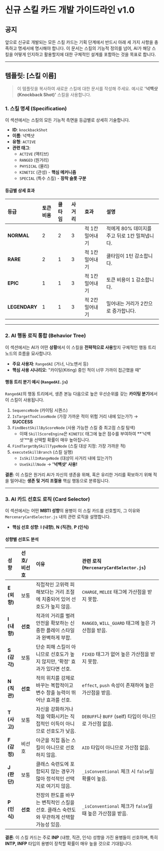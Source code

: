 # 신규 스킬 카드 개발 가이드라인 v1.0

## 공지

앞으로 신규로 개발되는 모든 스킬 카드는 기획 단계에서 반드시 아래 세 가지 사항을 충족하고 명세서에 명시해야 합니다. 이 문서는 스킬의 기능적 정의를 넘어, AI가 해당 스킬을 어떻게 인지하고 활용할지에 대한 구체적인 설계를 포함하는 것을 목표로 합니다.

---

## 템플릿: [스킬 이름]

> 이 템플릿을 복사하여 새로운 스킬에 대한 문서를 작성해 주세요.
> 예시로 **'넉백샷(Knockback Shot)'** 스킬을 사용합니다.

### 1. 스킬 명세 (Specification)

이 섹션에서는 스킬의 모든 기능적 측면을 등급별로 상세히 기술합니다.

* **ID**: `knockbackShot`
* **이름**: 넉백샷
* **유형**: `ACTIVE`
* **관련 태그**:
    * `ACTIVE` (액티브)
    * `RANGED` (원거리)
    * `PHYSICAL` (물리)
    * `KINETIC` (관성) - **핵심 메커니즘**
    * `SPECIAL` (특수 스킬) - **장착 슬롯 구분**

#### 등급별 상세 효과

| 등급 | 토큰 비용 | 쿨타임 | 사거리 | 효과 | 설명 |
| :--- | :--- | :--- | :--- | :--- | :--- |
| **NORMAL** | 2 | 2 | 3 | 적 1칸 밀어내기 | 적에게 80% 데미지를 주고 뒤로 1칸 밀쳐냅니다. |
| **RARE** | 2 | 1 | 3 | 적 1칸 밀어내기 | 쿨타임이 1턴 감소합니다. |
| **EPIC** | 1 | 1 | 3 | 적 1칸 밀어내기 | 토큰 비용이 1 감소합니다. |
| **LEGENDARY**| 1 | 1 | 3 | 적 2칸 밀어내기 | 밀어내는 거리가 2칸으로 증가합니다. |

---

### 2. AI 행동 로직 통합 (Behavior Tree)

이 섹션에서는 AI가 어떤 **상황**에서 이 스킬을 **전략적으로 사용**할지 구체적인 행동 트리 노드의 흐름을 묘사합니다.

* **주요 사용자**: `RangedAI` (거너, 나노맨서 등)
* **핵심 사용 시나리오**: "카이팅(Kiting) 중인 적이 너무 가까이 접근했을 때"

#### 행동 트리 분기 예시 (`RangedAI.js`)

`RangedAI`의 행동 트리에서, 생존 본능 다음으로 높은 우선순위를 갖는 **카이팅 분기**에서 이 스킬이 사용됩니다.

1.  `SequenceNode` (카이팅 시퀀스)
2.  `IsTargetTooCloseNode` (가장 가까운 적이 위험 거리 내에 있는가?) -> **SUCCESS**
3.  `FindBestSkillByScoreNode` (사용 가능한 스킬 중 최고점 스킬 탐색)
    * 이때 `SkillScoreEngine`은 `KINETIC` 태그에 높은 점수를 부여하여 **'넉백샷'**을 선택할 확률이 매우 높아집니다.
4.  `FindTargetBySkillTypeNode` (스킬 대상 지정: 가장 가까운 적)
5.  `executeSkillBranch` (스킬 실행)
    * `IsSkillInRangeNode` (대상이 사거리 내에 있는가?)
    * `UseSkillNode` -> **'넉백샷' 사용!**

**결론**: 이 스킬은 원거리 AI가 자신의 생존을 위해, 혹은 유리한 거리를 확보하기 위해 적을 밀어내는 **생존 및 거리 조절용** 핵심 행동으로 분류됩니다.

---

### 3. AI 카드 선호도 로직 (Card Selector)

이 섹션에서는 어떤 **MBTI 성향**의 용병이 이 스킬 카드를 선호할지, 그 이유와 `MercenaryCardSelector.js` 내의 관련 로직을 설명합니다.

* **핵심 선호 성향**: **I (내향)**, **N (직관)**, **P (인식)**

#### 성향별 선호도 분석

| 성향 | 선호/비선호 | 이유 | 관련 로직 (`MercenaryCardSelector.js`) |
| :--- | :--- | :--- | :--- |
| **E (외향)** | 보통 | 직접적인 고위력 피해보다는 거리 조절에 치중되어 있어 선호도가 높지 않음. | `CHARGE`, `MELEE` 태그에 가산점을 받지 못함. |
| **I (내향)** | **선호** | 적과의 거리를 벌려 안전을 확보하는 신중한 플레이 스타일과 완벽하게 부합. | `RANGED`, `WILL_GUARD` 태그에 높은 가산점을 받음. |
| **S (감각)** | 보통 | 단순 피해 스킬이 아니므로 선호도가 높지 않지만, '확정' 효과가 있다면 선호. | `FIXED` 태그가 없어 높은 가산점을 받지 못함. |
| **N (직관)** | **선호** | 적의 위치를 강제로 바꾸는 복합적이고 변수 창출 능력이 뛰어난 효과를 선호. | `effect`, `push` 속성이 존재하여 높은 가산점을 받음. |
| **T (사고)** | 보통 | 자신을 강화하거나 적을 약화시키는 직접적인 이득이 아니므로 선호도가 낮음. | `DEBUFF`나 `BUFF` (self) 타입이 아니므로 가산점 없음. |
| **F (감정)** | 비선호 | 아군을 직접 돕는 스킬이 아니므로 선호하지 않음. | `AID` 타입이 아니므로 가산점 없음. |
| **J (판단)** | 보통 | 클래스 숙련도에 포함되지 않는 경우가 많아 정석적인 선택지로 여기지 않음. | `_isConventional` 체크 시 `false`일 확률이 높음. |
| **P (인식)** | **선호** | 전장의 판도를 바꾸는 변칙적인 스킬을 선호. 클래스 숙련도와 무관하게 선택할 가능성 있음. | `_isConventional` 체크가 `false`일 때 높은 가산점을 받음. |

**결론**: 이 스킬 카드는 주로 **INP** (내향, 직관, 인식) 성향을 가진 용병들이 선호하며, 특히 **INTP, INFP** 타입의 용병이 장착할 확률이 매우 높을 것으로 기대됩니다.
